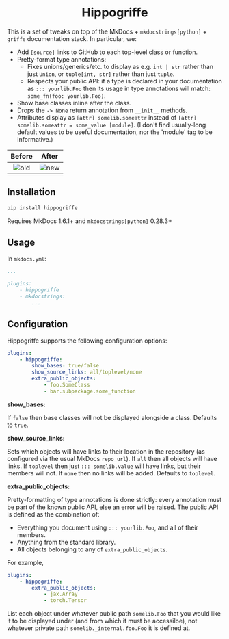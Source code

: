 <h1 align="center">Hippogriffe</h1>

This is a set of tweaks on top of the MkDocs + `mkdocstrings[python]` + `griffe` documentation stack. In particular, we:

- Add `[source]` links to GitHub to each top-level class or function.
- Pretty-format type annotations:
    - Fixes unions/generics/etc. to display as e.g. `int | str` rather than just `Union`, or `tuple[int, str]` rather than just `tuple`.
    - Respects your public API: if a type is declared in your documentation as `::: yourlib.Foo` then its usage in type annotations will match: `some_fn(foo: yourlib.Foo)`.
- Show base classes inline after the class.
- Drops the `-> None` return annotation from `__init__` methods.
- Attributes display as `[attr] somelib.someattr` instead of `[attr] somelib.someattr = some_value [module]`. (I don't find usually-long default values to be useful documentation, nor the 'module' tag to be informative.)

Before                 | After
:---------------------:|:----------------------:
![old](./imgs/old.png) | ![new](./imgs/new.png)

## Installation

```bash
pip install hippogriffe
```

Requires MkDocs 1.6.1+ and `mkdocstrings[python]` 0.28.3+

## Usage

In `mkdocs.yml`:
```yml
...

plugins:
    - hippogriffe
    - mkdocstrings:
        ...
```

## Configuration

Hippogriffe supports the following configuration options:

```yml
plugins:
    - hippogriffe:
        show_bases: true/false
        show_source_links: all/toplevel/none
        extra_public_objects:
            - foo.SomeClass
            - bar.subpackage.some_function
```

**show_bases:**

If `false` then base classes will not be displayed alongside a class. Defaults to `true`.

**show_source_links:**

Sets which objects will have links to their location in the repository (as configured via the usual MkDocs `repo_url`). If `all` then all objects will have links. If `toplevel` then just `::: somelib.value` will have links, but their members will not. If `none` then no links will be added. Defaults to `toplevel`.

**extra_public_objects:**

Pretty-formatting of type annotations is done strictly: every annotation must be part of the known public API, else an error will be raised. The public API is defined as the combination of:

- Everything you document using `::: yourlib.Foo`, and all of their members.
- Anything from the standard library.
- All objects belonging to any of `extra_public_objects`.

For example,
```yml
plugins:
    - hippogriffe:
        extra_public_objects:
            - jax.Array
            - torch.Tensor
```

List each object under whatever public path `somelib.Foo` that you would like it to be displayed under (and from which it must be accessilbe), not whatever private path `somelib._internal.foo.Foo` it is defined at.
